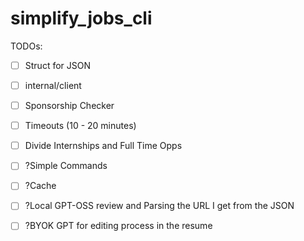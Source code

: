 # simplify_jobs_cli

TODOs:
- [ ] Struct for JSON
- [ ] internal/client
- [ ] Sponsorship Checker
- [ ] Timeouts (10 - 20 minutes)
- [ ] Divide Internships and Full Time Opps
- [ ] ?Simple Commands
- [ ] ?Cache
- [ ] ?Local GPT-OSS review and Parsing the URL I get from the JSON
- [ ] ?BYOK GPT for editing process in the resume

